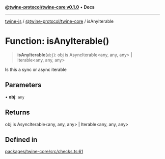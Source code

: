 [**@twine-protocol/twine-core v0.1.0**](../index.md) • **Docs**

***

[twine-js](../../../index.md) / [@twine-protocol/twine-core](../index.md) / isAnyIterable

# Function: isAnyIterable()

> **isAnyIterable**(`obj`): obj is AsyncIterable\<any, any, any\> \| Iterable\<any, any, any\>

Is this a sync or async iterable

## Parameters

• **obj**: `any`

## Returns

obj is AsyncIterable\<any, any, any\> \| Iterable\<any, any, any\>

## Defined in

[packages/twine-core/src/checks.ts:61](https://github.com/twine-protocol/twine-js/blob/afcd6a4191783e38a824b15e0910dbcaa4196a95/packages/twine-core/src/checks.ts#L61)
